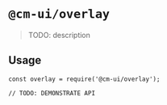 # `@cm-ui/overlay`

> TODO: description

## Usage

```
const overlay = require('@cm-ui/overlay');

// TODO: DEMONSTRATE API
```
